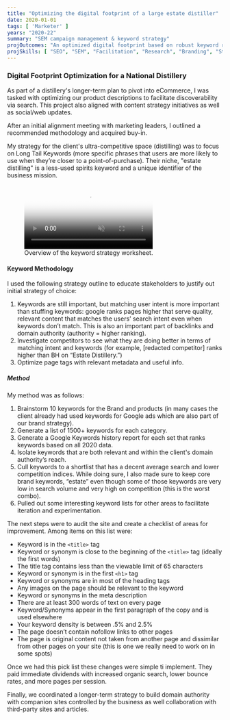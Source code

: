 ```yaml
---
title: "Optimizing the digital footprint of a large estate distiller"
date: 2020-01-01
tags: [ 'Marketer' ]
years: "2020-22"
summary: "SEM campaign management & keyword strategy"
projOutcomes: "An optimized digital footprint based on robust keyword research they yielded tangible results."
projSkills: [ "SEO", "SEM", "Facilitation", "Research", "Branding", "Strategy", "Analytics"  ]
---
```


### Digital Footprint Optimization for a National Distillery

As part of a distillery's longer-term plan to pivot into eCommerce, I  was tasked with optimizing our product descriptions to facilitate discoverability via search. This project also aligned with content strategy initiatives as well as social/web updates.

After an initial alignment meeting with marketing leaders, I outlined a recommended methodology and acquired buy-in. 

My strategy for the client's ultra-competitive space (distilling) was to focus on Long Tail Keywords (more specific phrases that users are more likely to use when they’re closer to a point-of-purchase). Their niche, "estate distilling" is a less-used spirits keyword and a unique identifier of the business mission.

<figure>
<video autoplay loop muted playsinline poster="/keyword-strat-video-cover.webp">
  <source src="/keyword-strat-video.mp4" type="video/mp4">
</video>
<figcaption>Overview of the keyword strategy worksheet.</figcaption>
</figure>

#### Keyword Methodology

I used the following strategy outline to educate stakeholders to justify out initial strategy of choice:

1. Keywords are still important, but matching user intent is more important than stuffing keywords: google ranks pages higher that serve quality, relevant content that matches the users’ search intent even when keywords don’t match. This is also an important part of backlinks and domain authority (authority = higher ranking).
1. Investigate competitors to see what they are doing better in terms of matching intent and keywords (for example, [redacted competitor] ranks higher than BH on “Estate Distillery.”)
1. Optimize page tags with relevant metadata and useful info.

##### Method

My method was as follows: 

1. Brainstorm 10 keywords for the Brand and products (in many cases the client already had used keywords for Google ads which are also part of our brand strategy).
1. Generate a list of 1500+ keywords for each category.
1. Generate a Google Keywords history report for each set that ranks keywords based on all 2020 data.
1. Isolate keywords that are both relevant and within the client's domain authority’s reach.
1. Cull keywords to a shortlist that has a decent average search and lower competition indices. While doing sure, I also made sure to keep core brand keywords, “estate” even though some of those keywords are very low in search volume and very high on competition (this is the worst combo). 
1. Pulled out some interesting keyword lists for other areas to facilitate iteration and experimentation. 

The next steps were to audit the site and create a checklist of areas for improvement. Among items on this list were:

- Keyword is in the `<title>` tag
- Keyword or synonym is close to the beginning of the `<title>` tag (ideally the first words)
- The title tag contains less than the viewable limit of 65 characters
- Keyword or synonym is in the first `<h1>` tag
- Keyword or synonyms are in most of the heading tags
- Any images on the page should be relevant to the keyword
- Keyword or synonyms in the meta description
- There are at least 300 words of text on every page
- Keyword/Synonyms appear in the first paragraph of the copy and is used elsewhere
- Your keyword density is between .5% and 2.5%
- The page doesn’t contain nofollow links to other pages
- The page is original content not taken from another page and dissimilar from other pages on your site (this is one we really need to work on in some spots)

Once we had this pick list these changes were simple ti implement. They paid immediate dividends with increased organic search, lower bounce rates, and more pages per session. 

Finally, we coordinated a longer-term strategy to build domain authority with companion sites controlled by the business as well collaboration with third-party sites and articles. 





